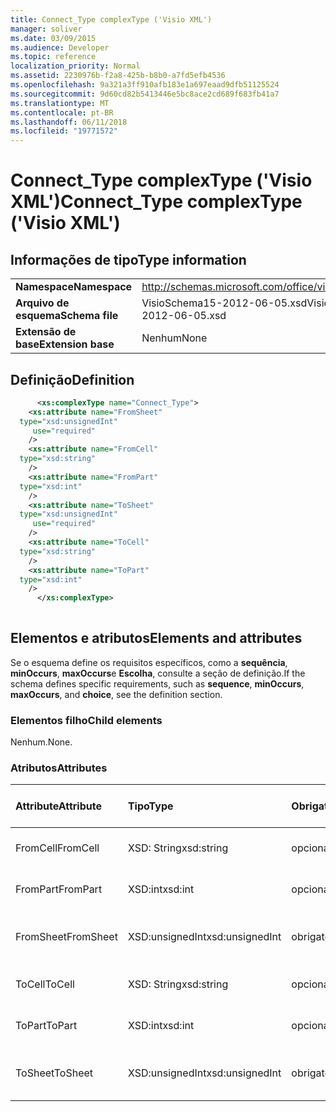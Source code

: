 ```yaml
---
title: Connect_Type complexType ('Visio XML')
manager: soliver
ms.date: 03/09/2015
ms.audience: Developer
ms.topic: reference
localization_priority: Normal
ms.assetid: 2230976b-f2a8-425b-b8b0-a7fd5efb4536
ms.openlocfilehash: 9a321a3ff910afb183e1a697eaad9dfb51125524
ms.sourcegitcommit: 9d60cd82b5413446e5bc8ace2cd689f683fb41a7
ms.translationtype: MT
ms.contentlocale: pt-BR
ms.lasthandoff: 06/11/2018
ms.locfileid: "19771572"
---
```

# <a name="connecttype-complextype-visio-xml"></a><span data-ttu-id="cab32-102">Connect_Type complexType ('Visio XML')</span><span class="sxs-lookup"><span data-stu-id="cab32-102">Connect_Type complexType ('Visio XML')</span></span>

## <a name="type-information"></a><span data-ttu-id="cab32-103">Informações de tipo</span><span class="sxs-lookup"><span data-stu-id="cab32-103">Type information</span></span>

|||
|:-----|:-----|
|<span data-ttu-id="cab32-104">**Namespace**</span><span class="sxs-lookup"><span data-stu-id="cab32-104">**Namespace**</span></span> <br/> |http://schemas.microsoft.com/office/visio/2011/1/core  <br/> |
|<span data-ttu-id="cab32-105">**Arquivo de esquema**</span><span class="sxs-lookup"><span data-stu-id="cab32-105">**Schema file**</span></span> <br/> |<span data-ttu-id="cab32-106">VisioSchema15-2012-06-05.xsd</span><span class="sxs-lookup"><span data-stu-id="cab32-106">VisioSchema15-2012-06-05.xsd</span></span>  <br/> |
|<span data-ttu-id="cab32-107">**Extensão de base**</span><span class="sxs-lookup"><span data-stu-id="cab32-107">**Extension base**</span></span> <br/> |<span data-ttu-id="cab32-108">Nenhum</span><span class="sxs-lookup"><span data-stu-id="cab32-108">None</span></span>  <br/> |
   
## <a name="definition"></a><span data-ttu-id="cab32-109">Definição</span><span class="sxs-lookup"><span data-stu-id="cab32-109">Definition</span></span>

```XML
      <xs:complexType name="Connect_Type">
    <xs:attribute name="FromSheet"
  type="xsd:unsignedInt"
     use="required"
    />
    <xs:attribute name="FromCell"
  type="xsd:string"
    />
    <xs:attribute name="FromPart"
  type="xsd:int"
    />
    <xs:attribute name="ToSheet"
  type="xsd:unsignedInt"
     use="required"
    />
    <xs:attribute name="ToCell"
  type="xsd:string"
    />
    <xs:attribute name="ToPart"
  type="xsd:int"
    />
      </xs:complexType>
      
```

## <a name="elements-and-attributes"></a><span data-ttu-id="cab32-110">Elementos e atributos</span><span class="sxs-lookup"><span data-stu-id="cab32-110">Elements and attributes</span></span>

<span data-ttu-id="cab32-111">Se o esquema define os requisitos específicos, como a **sequência**, **minOccurs**, **maxOccurs**e **Escolha**, consulte a seção de definição.</span><span class="sxs-lookup"><span data-stu-id="cab32-111">If the schema defines specific requirements, such as **sequence**, **minOccurs**, **maxOccurs**, and **choice**, see the definition section.</span></span> 
  
### <a name="child-elements"></a><span data-ttu-id="cab32-112">Elementos filho</span><span class="sxs-lookup"><span data-stu-id="cab32-112">Child elements</span></span>

<span data-ttu-id="cab32-113">Nenhum.</span><span class="sxs-lookup"><span data-stu-id="cab32-113">None.</span></span>
  
### <a name="attributes"></a><span data-ttu-id="cab32-114">Atributos</span><span class="sxs-lookup"><span data-stu-id="cab32-114">Attributes</span></span>

|<span data-ttu-id="cab32-115">**Attribute**</span><span class="sxs-lookup"><span data-stu-id="cab32-115">**Attribute**</span></span>|<span data-ttu-id="cab32-116">**Tipo**</span><span class="sxs-lookup"><span data-stu-id="cab32-116">**Type**</span></span>|<span data-ttu-id="cab32-117">**Obrigatório**</span><span class="sxs-lookup"><span data-stu-id="cab32-117">**Required**</span></span>|<span data-ttu-id="cab32-118">**Descrição**</span><span class="sxs-lookup"><span data-stu-id="cab32-118">**Description**</span></span>|<span data-ttu-id="cab32-119">**Valores possíveis**</span><span class="sxs-lookup"><span data-stu-id="cab32-119">**Possible values**</span></span>|
|:-----|:-----|:-----|:-----|:-----|
|<span data-ttu-id="cab32-120">FromCell</span><span class="sxs-lookup"><span data-stu-id="cab32-120">FromCell</span></span>  <br/> |<span data-ttu-id="cab32-121">XSD: String</span><span class="sxs-lookup"><span data-stu-id="cab32-121">xsd:string</span></span>  <br/> |<span data-ttu-id="cab32-122">opcional</span><span class="sxs-lookup"><span data-stu-id="cab32-122">optional</span></span>  <br/> ||<span data-ttu-id="cab32-123">Valores do tipo xsd: String.</span><span class="sxs-lookup"><span data-stu-id="cab32-123">Values of the xsd:string type.</span></span>  <br/> |
|<span data-ttu-id="cab32-124">FromPart</span><span class="sxs-lookup"><span data-stu-id="cab32-124">FromPart</span></span>  <br/> |<span data-ttu-id="cab32-125">XSD:int</span><span class="sxs-lookup"><span data-stu-id="cab32-125">xsd:int</span></span>  <br/> |<span data-ttu-id="cab32-126">opcional</span><span class="sxs-lookup"><span data-stu-id="cab32-126">optional</span></span>  <br/> ||<span data-ttu-id="cab32-127">Valores do tipo xsd:int.</span><span class="sxs-lookup"><span data-stu-id="cab32-127">Values of the xsd:int type.</span></span>  <br/> |
|<span data-ttu-id="cab32-128">FromSheet</span><span class="sxs-lookup"><span data-stu-id="cab32-128">FromSheet</span></span>  <br/> |<span data-ttu-id="cab32-129">XSD:unsignedInt</span><span class="sxs-lookup"><span data-stu-id="cab32-129">xsd:unsignedInt</span></span>  <br/> |<span data-ttu-id="cab32-130">obrigatório</span><span class="sxs-lookup"><span data-stu-id="cab32-130">required</span></span>  <br/> ||<span data-ttu-id="cab32-131">Valores do tipo xsd:unsignedInt.</span><span class="sxs-lookup"><span data-stu-id="cab32-131">Values of the xsd:unsignedInt type.</span></span>  <br/> |
|<span data-ttu-id="cab32-132">ToCell</span><span class="sxs-lookup"><span data-stu-id="cab32-132">ToCell</span></span>  <br/> |<span data-ttu-id="cab32-133">XSD: String</span><span class="sxs-lookup"><span data-stu-id="cab32-133">xsd:string</span></span>  <br/> |<span data-ttu-id="cab32-134">opcional</span><span class="sxs-lookup"><span data-stu-id="cab32-134">optional</span></span>  <br/> ||<span data-ttu-id="cab32-135">Valores do tipo xsd: String.</span><span class="sxs-lookup"><span data-stu-id="cab32-135">Values of the xsd:string type.</span></span>  <br/> |
|<span data-ttu-id="cab32-136">ToPart</span><span class="sxs-lookup"><span data-stu-id="cab32-136">ToPart</span></span>  <br/> |<span data-ttu-id="cab32-137">XSD:int</span><span class="sxs-lookup"><span data-stu-id="cab32-137">xsd:int</span></span>  <br/> |<span data-ttu-id="cab32-138">opcional</span><span class="sxs-lookup"><span data-stu-id="cab32-138">optional</span></span>  <br/> ||<span data-ttu-id="cab32-139">Valores do tipo xsd:int.</span><span class="sxs-lookup"><span data-stu-id="cab32-139">Values of the xsd:int type.</span></span>  <br/> |
|<span data-ttu-id="cab32-140">ToSheet</span><span class="sxs-lookup"><span data-stu-id="cab32-140">ToSheet</span></span>  <br/> |<span data-ttu-id="cab32-141">XSD:unsignedInt</span><span class="sxs-lookup"><span data-stu-id="cab32-141">xsd:unsignedInt</span></span>  <br/> |<span data-ttu-id="cab32-142">obrigatório</span><span class="sxs-lookup"><span data-stu-id="cab32-142">required</span></span>  <br/> ||<span data-ttu-id="cab32-143">Valores do tipo xsd:unsignedInt.</span><span class="sxs-lookup"><span data-stu-id="cab32-143">Values of the xsd:unsignedInt type.</span></span>  <br/> |
   

